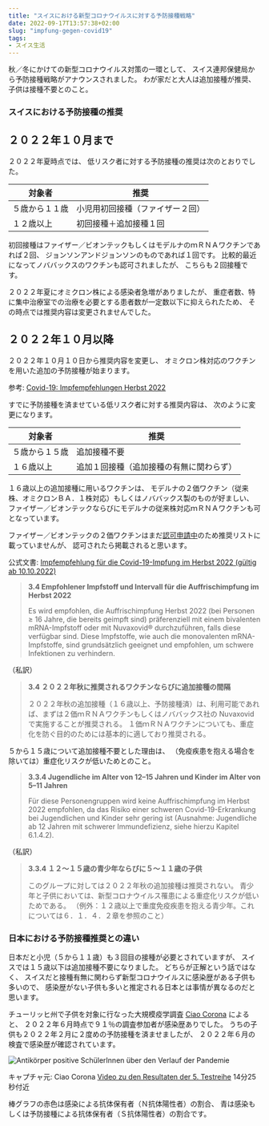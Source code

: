 ```yaml
---
title: "スイスにおける新型コロナウイルスに対する予防接種戦略"
date: 2022-09-17T13:57:38+02:00
slug: "impfung-gegen-covid19"
tags:
- スイス生活
---
```

秋／冬にかけての新型コロナウイルス対策の一環として、
スイス連邦保健局から予防接種戦略がアナウンスされました。
わが家だと大人は追加接種が推奨、
子供は接種不要とのこと。

### スイスにおける予防接種の推奨

## ２０２２年１０月まで

２０２２年夏時点では、
低リスク者に対する予防接種の推奨は次のとおりでした。

| 対象者 | 推奨 |
| - | - |
| ５歳から１１歳 | 小児用初回接種（ファイザー２回） |
| １２歳以上 | 初回接種＋追加接種１回 |

初回接種はファイザー／ビオンテックもしくはモデルナのｍＲＮＡワクチンであれば２回、
ジョンソンアンドジョンソンのものであれば１回です。
比較的最近になってノババックスのワクチンも認可されましたが、
こちらも２回接種です。

２０２２年夏にオミクロン株による感染者急増がありましたが、
重症者数、特に集中治療室での治療を必要とする患者数が一定数以下に抑えられたため、
その時点では推奨内容は変更されませんでした。

## ２０２２年１０月以降

２０２２年１０月１０日から推奨内容を変更し、
オミクロン株対応のワクチンを用いた追加の予防接種が始まります。

参考: [Covid-19: Impfempfehlungen Herbst 2022](https://www.bag.admin.ch/bag/de/home/das-bag/aktuell/medienmitteilungen.msg-id-90294.html)

すでに予防接種を済ませている低リスク者に対する推奨内容は、
次のように変更になります。

| 対象者 | 推奨 |
| - | - |
| ５歳から１５歳 | 追加接種不要 |
| １６歳以上 | 追加１回接種（追加接種の有無に関わらず） |

１６歳以上の追加接種に用いるワクチンは、
モデルナの２価ワクチン（従来株、オミクロンＢＡ．１株対応）もしくはノババックス製のものが好ましい、
ファイザー／ビオンテックならびにモデルナの従来株対応ｍＲＮＡワクチンも可となっています。

ファイザー／ビオンテックの２価ワクチンはまだ[認可申請中](https://www.swissmedic.ch/swissmedic/de/home/news/coronavirus-covid-19/zlerweiterung-corona-impfstoff-omikron.html)のため推奨リストに載っていませんが、
認可されたら掲載されると思います。

公式文書: [Impfempfehlung für die Covid-19-Impfung im Herbst 2022 (gültig ab 10.10.2022)](https://www.newsd.admin.ch/newsd/message/attachments/73048.pdf)

> **3.4 Empfohlener Impfstoff und Intervall für die Auffrischimpfung im Herbst 2022**
>
> Es wird empfohlen, die Auffrischimpfung Herbst 2022 (bei Personen ≥ 16 Jahre, die bereits geimpft
> sind) präferenziell mit einem bivalenten mRNA-Impfstoff oder mit Nuvaxovid® durchzuführen, falls diese
> verfügbar sind. Diese Impfstoffe, wie auch die monovalenten mRNA-Impfstoffe, sind grundsätzlich
> geeignet und empfohlen, um schwere Infektionen zu verhindern.

（私訳）

> **3.4 ２０２２年秋に推奨されるワクチンならびに追加接種の間隔**
>
> ２０２２年秋の追加接種（１６歳以上、予防接種済）は、利用可能であれば、まずは２価ｍＲＮＡワクチンもしくはノババックス社の Nuvaxovid で実施することが推奨される。
> １価ｍＲＮＡワクチンについても、重症化を防ぐ目的のためには基本的に適しており推奨される。

５から１５歳について追加接種不要とした理由は、
（免疫疾患を抱える場合を除いては）重症化リスクが低いためとのこと。

> **3.3.4 Jugendliche im Alter von 12–15 Jahren und Kinder im Alter von 5–11 Jahren**
>
> Für diese Personengruppen wird keine Auffrischimpfung im Herbst 2022 empfohlen, da das Risiko einer schweren Covid-19-Erkrankung bei Jugendlichen und Kinder sehr gering ist (Ausnahme: Jugendliche
ab 12 Jahren mit schwerer Immundefizienz, siehe hierzu Kapitel 6.1.4.2).

（私訳）

> **3.3.4 １２〜１５歳の青少年ならびに５〜１１歳の子供**
>
> このグループに対しては２０２２年秋の追加接種は推奨されない。
青少年と子供においては、新型コロナウイルス罹患による重症化リスクが低いためである。
（例外：１２歳以上で重度免疫疾患を抱える青少年。これについては６．１．４．２章を参照のこと）


### 日本における予防接種推奨との違い

日本だと小児（５から１１歳）も３回目の接種が必要とされていますが、
スイスでは１５歳以下は追加接種不要になりました。
どちらが正解という話ではなく、
スイスだと接種有無に関わらず新型コロナウイルスに感染歴がある子供も多いので、
感染歴がない子供も多いと推定される日本とは事情が異なるのだと思います。

チューリッヒ州で子供を対象に行なった大規模疫学調査 [Ciao Corona](https://www.ciao-corona.ch/) によると、
２０２２年６月時点で９１％の調査参加者が感染歴ありでした。
うちの子供も２０２２年２月に２度めの予防接種を済ませましたが、
２０２２年６月の検査で感染歴が確認されています。

![Antikörper positive SchülerInnen über den Verlauf der Pandemie](/assets/2022/09/17/CiaoCorona_AntikoeperVerlauf.png)

キャプチャ元: Ciao Corona [Video zu den Resultaten der 5. Testreihe](https://drive.switch.ch/index.php/s/8ntlGmW5nZkqjp6) 14分25秒付近

棒グラフの赤色は感染による抗体保有者（Ｎ抗体陽性者）の割合、
青は感染もしくは予防接種による抗体保有者（Ｓ抗体陽性者）の割合です。
